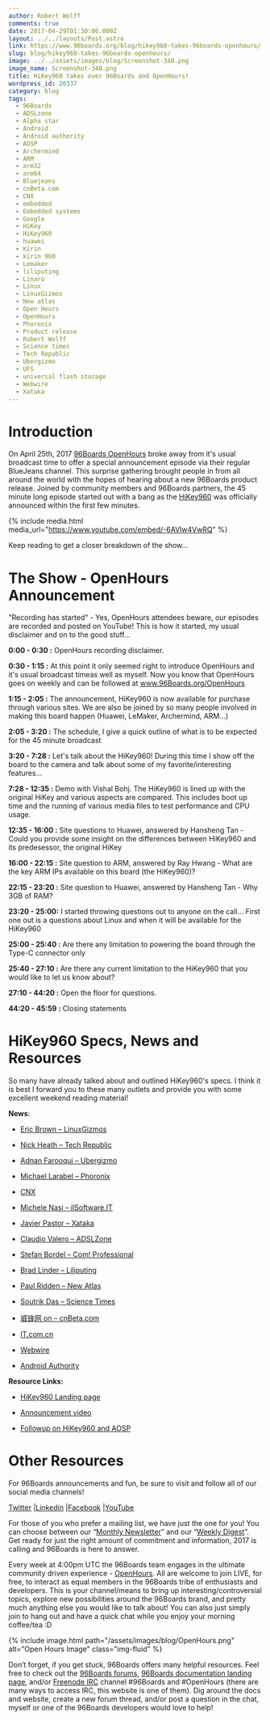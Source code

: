 ```yaml
---
author: Robert Wolff
comments: true
date: 2017-04-29T01:30:06.000Z
layout: ../../layouts/Post.astro
link: https://www.96boards.org/blog/hikey960-takes-96boards-openhours/
slug: blog/hikey960-takes-96boards-openhours/
image: ../../assets/images/blog/Screenshot-348.png
image_name: Screenshot-348.png
title: HiKey960 takes over 96Boards and OpenHours!
wordpress_id: 20337
category: blog
tags:
  - 96Boards
  - ADSLzone
  - Alpha star
  - Android
  - Android authority
  - AOSP
  - Archermind
  - ARM
  - arm32
  - arm64
  - Bluejeans
  - cnBeta.com
  - CNX
  - embedded
  - Embedded systems
  - Google
  - HiKey
  - HiKey960
  - huawei
  - Kirin
  - kirin 960
  - Lemaker
  - liliputing
  - Linaro
  - Linux
  - LinuxGizmos
  - New atlas
  - Open Hours
  - OpenHours
  - Phoronix
  - Product release
  - Robert Wolff
  - Science times
  - Tech Republic
  - Ubergizmo
  - UFS
  - universal flash storage
  - Webwire
  - Xataka
---
```


# Introduction

On April 25th, 2017 [96Boards OpenHours](/) broke away from it's usual broadcast time to offer a special announcement episode via their regular BlueJeans channel. This surprise gathering brought people in from all around the world with the hopes of hearing about a new 96Boards product release. Joined by community members and 96Boards partners, the 45 minute long episode started out with a bang as the [HiKey960](/product/hikey960/) was officially announced within the first few minutes.

{% include media.html media_url="https://www.youtube.com/embed/-6AVlw4VwRQ" %}

Keep reading to get a closer breakdown of the show...

# The Show - OpenHours Announcement

"Recording has started" - Yes, OpenHours attendees beware, our episodes are recorded and posted on YouTube! This is how it started, my usual disclaimer and on to the good stuff...

**0:00 - 0:30 :** OpenHours recording disclaimer.

**0:30 - 1:15 :** At this point it only seemed right to introduce OpenHours and it's usual broadcast timeas well as myself. Now you know that OpenHours goes on weekly and can be followed at www.96Boards.org/OpenHours

**1:15 - 2:05 :** The announcement, HiKey960 is now available for purchase through various sites. We are also be joined by so many people involved in making this board happen (Huawei, LeMaker, Archermind, ARM...)

**2:05 - 3:20 :** The schedule, I give a quick outline of what is to be expected for the 45 minute broadcast

**3:20 - 7:28 :** Let's talk about the HiKey960! During this time I show off the board to the camera and talk about some of my favorite/interesting features...

**7:28 - 12:35 :** Demo with Vishal Bohj. The HiKey960 is lined up with the original HiKey and various aspects are compared. This includes boot up time and the running of various media files to test performance and CPU usage.

**12:35 - 16:00 :** Site questions to Huawei, answered by Hansheng Tan - Could you provide some insight on the differences between HiKey960 and its predesessor, the original HiKey

**16:00 - 22:15 :** Site question to ARM, answered by Ray Hwang - What are the key ARM IPs available on this board (the HiKey960)?

**22:15 - 23:20 :** Site question to Huawei, answered by Hansheng Tan - Why 3GB of RAM?

**23:20 - 25:00:** I started throwing questions out to anyone on the call... First one out is a questions about Linux and when it will be available for the HiKey960

**25:00 - 25:40 :** Are there any limitation to powering the board through the Type-C connector only

**25:40 - 27:10 :** Are there any current limitation to the HiKey960 that you would like to let us know about?

**27:10 - 44:20 :** Open the floor for questions.

**44:20 - 45:59 :** Closing statements

# HiKey960 Specs, News and Resources

So many have already talked about and outlined HiKey960's specs. I think it is best I forward you to these many outlets and provide you with some excellent weekend reading material!

**News**:

- [Eric Brown – LinuxGizmos](http://linuxgizmos.com/most-powerful-96boards-sbc-yet-offers-m2-expansion/)

- [Nick Heath – Tech Republic](http://www.techrepublic.com/article/raspberry-pi-challenger-huaweis-turbo-charged-board-runs-android-but-at-a-hefty-price/)

- [Adnan Farooqui – Ubergizmo](http://www.ubergizmo.com/2017/04/huawei-hikey-960-computer-board-for-android/)

- [Michael Larabel – Phoronix](https://www.phoronix.com/scan.php?page=news_item&px=96Boards-HiKey-960)

- [CNX](http://www.cnx-software.com/2017/04/26/96boards-compliant-hikey-960-arm-cortex-a73-development-board-is-now-available-for-239/)

- [Michele Nasi – ilSoftware.IT](https://www.ilsoftware.it/articoli.asp?tag=Huawei-e-Google-presentano-HiKey-960-molto-piu-performante-di-una-Raspberry_15417)

- [Javier Pastor – Xataka](https://www.xataka.com/ordenadores/a-la-raspberry-pi-le-sale-un-competidor-potente-la-hikey-960-llega-con-un-kirin-960-y-3-gb-de-ram)

- [Claudio Valero – ADSLZone](https://www.adslzone.net/2017/04/26/huawei-hikey-960-un-potente-rival-para-raspberry-pi/)

- [Stefan Bordel – Com! Professional](http://www.com-magazin.de/news/hardware/entwicklerboard-hikey-960-kommt-mate-9-chip-1218892.html)

- [Brad Linder – Liliputing](https://liliputing.com/2017/04/hkey-960-240-android-dev-boardcomputer-kirin-960.html)

- [Paul Ridden – New Atlas](http://newatlas.com/linaro-huawei-hikey-960-computer-board/49224/)

- [Soutrik Das – Science Times](http://www.sciencetimes.com/articles/13576/20170426/android-7-1-new-superfast-computer-huawei-hikey-960-launching.htm)

- [威锋网 on – cnBeta.com](http://www.cnbeta.com/articles/tech/606691.htm)

- [IT.com.cn]()

- [Webwire](http://www.webwire.com/ViewPressRel.asp?aId=208895)

- [Android Authority](http://www.androidauthority.com/huawei-hikey-960-specs-price-release-date-767719/)

**Resource Links:**

- [HiKey960 Landing page](/product/hikey960/)

- [Announcement video](https://youtu.be/-6AVlw4VwRQ)

- [Followup on HiKey960 and AOSP](https://youtu.be/wiPVYK5MYok)

# Other Resources

For 96Boards announcements and fun, be sure to visit and follow all of our social media channels!

[Twitter](https://twitter.com/96Boards) &#124;[Linkedin](https://www.linkedin.com/company/6637095?trk=tyah&trkInfo=clickedVertical%3Ashowcase%2CclickedEntityId%3A6637095%2Cidx%3A1-1-1%2CtarId%3A1483603913878%2Ctas%3A96boards) &#124;[Facebook](https://www.facebook.com/96Boards/) &#124;[YouTube](https://www.youtube.com/c/96boards)

For those of you who prefer a mailing list, we have just the one for you! You can choose between our “[Monthly Newsletter](/digest/)” and our “[Weekly Digest](/digest/)”. Get ready for just the right amount of commitment and information, 2017 is calling and 96Boards is here to answer.

Every week at 4:00pm UTC the 96Boards team engages in the ultimate community driven experience - [OpenHours](/). All are welcome to join LIVE, for free, to interact as equal members in the 96Boards tribe of enthusiasts and developers. This is your channel/means to bring up interesting/controversial topics, explore new possibilities around the 96Boards brand, and pretty much anything else you would like to talk about! You can also just simply join to hang out and have a quick chat while you enjoy your morning coffee/tea :D

{% include image.html path="/assets/images/blog/OpenHours.png" alt="Open Hours Image" class="img-fluid" %}

Don’t forget, if you get stuck, 96Boards offers many helpful resources. Feel free to check out the [96Boards forums](https://discuss.96boards.org/), [96Boards documentation landing page](https://github.com/96boards/documentation/), and/or [Freenode IRC](http://webchat.freenode.net/?channels=%2396boards) channel #96Boards and #OpenHours (there are many ways to access IRC, this website is one of them). Dig around the docs and website, create a new forum thread, and/or post a question in the chat, myself or one of the 96Boards developers would love to help!
